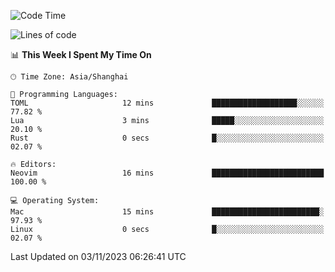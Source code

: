 <!--START_SECTION:waka-->
![Code Time](http://img.shields.io/badge/Code%20Time-1%2C642%20hrs%2040%20mins-blue)

![Lines of code](https://img.shields.io/badge/From%20Hello%20World%20I%27ve%20Written-287.8%20thousand%20lines%20of%20code-blue)

📊 **This Week I Spent My Time On** 

```text
🕑︎ Time Zone: Asia/Shanghai

💬 Programming Languages: 
TOML                     12 mins             ███████████████████░░░░░░   77.82 % 
Lua                      3 mins              █████░░░░░░░░░░░░░░░░░░░░   20.10 % 
Rust                     0 secs              █░░░░░░░░░░░░░░░░░░░░░░░░   02.07 % 

🔥 Editors: 
Neovim                   16 mins             █████████████████████████   100.00 % 

💻 Operating System: 
Mac                      15 mins             ████████████████████████░   97.93 % 
Linux                    0 secs              █░░░░░░░░░░░░░░░░░░░░░░░░   02.07 % 
```


 Last Updated on 03/11/2023 06:26:41 UTC
<!--END_SECTION:waka-->
